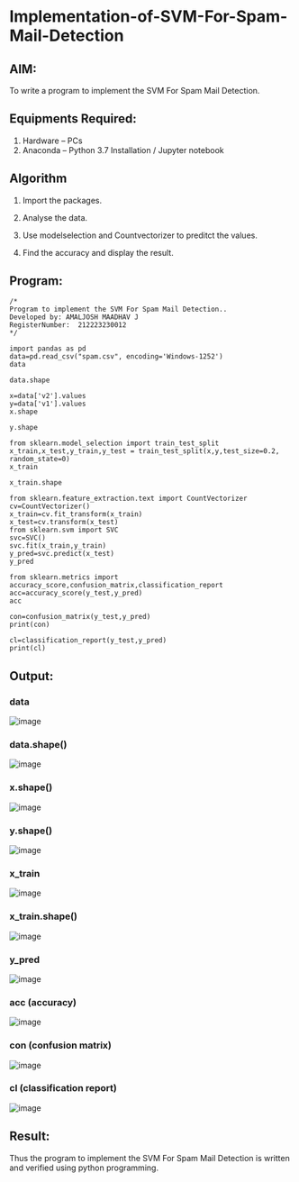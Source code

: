 # Implementation-of-SVM-For-Spam-Mail-Detection

## AIM:
To write a program to implement the SVM For Spam Mail Detection.

## Equipments Required:
1. Hardware – PCs
2. Anaconda – Python 3.7 Installation / Jupyter notebook

## Algorithm
1. Import the packages.

2. Analyse the data. 

3. Use modelselection and Countvectorizer to preditct the values. 

4. Find the accuracy and display the result. 

## Program:
```
/*
Program to implement the SVM For Spam Mail Detection..
Developed by: AMALJOSH MAADHAV J
RegisterNumber:  212223230012
*/
```
```
import pandas as pd
data=pd.read_csv("spam.csv", encoding='Windows-1252')
data

data.shape

x=data['v2'].values
y=data['v1'].values
x.shape

y.shape

from sklearn.model_selection import train_test_split
x_train,x_test,y_train,y_test = train_test_split(x,y,test_size=0.2, random_state=0)
x_train

x_train.shape

from sklearn.feature_extraction.text import CountVectorizer
cv=CountVectorizer()
x_train=cv.fit_transform(x_train)
x_test=cv.transform(x_test)
from sklearn.svm import SVC
svc=SVC()
svc.fit(x_train,y_train)
y_pred=svc.predict(x_test)
y_pred

from sklearn.metrics import accuracy_score,confusion_matrix,classification_report
acc=accuracy_score(y_test,y_pred)
acc

con=confusion_matrix(y_test,y_pred)
print(con)

cl=classification_report(y_test,y_pred)
print(cl)
```

## Output:
### data
![image](https://github.com/amal-2006/Implementation-of-SVM-For-Spam-Mail-Detection/assets/148410730/4a522776-209c-4329-932c-be8f8102c5ba)

### data.shape()
![image](https://github.com/amal-2006/Implementation-of-SVM-For-Spam-Mail-Detection/assets/148410730/f8f741f4-3206-4526-92fd-c890f6ecb1e5)

### x.shape()
![image](https://github.com/amal-2006/Implementation-of-SVM-For-Spam-Mail-Detection/assets/148410730/2d7d8faa-ef77-405b-aedb-3009855bfeb9)

### y.shape()  
![image](https://github.com/amal-2006/Implementation-of-SVM-For-Spam-Mail-Detection/assets/148410730/d3439f11-7e22-4ade-b5c6-917b3352cb8d)

### x_train
![image](https://github.com/amal-2006/Implementation-of-SVM-For-Spam-Mail-Detection/assets/148410730/67edd510-0d60-49f7-bde7-cd13ba895357)

### x_train.shape()
![image](https://github.com/amal-2006/Implementation-of-SVM-For-Spam-Mail-Detection/assets/148410730/e9f7eb9a-89b8-4d67-b58c-29e8bd8668e0)

### y_pred
![image](https://github.com/amal-2006/Implementation-of-SVM-For-Spam-Mail-Detection/assets/148410730/d98bdfde-aa7b-46a0-814a-020100201f28)

### acc (accuracy)
![image](https://github.com/amal-2006/Implementation-of-SVM-For-Spam-Mail-Detection/assets/148410730/da3dd64d-b341-4b5b-824e-dd621396b816)

### con (confusion matrix)
![image](https://github.com/amal-2006/Implementation-of-SVM-For-Spam-Mail-Detection/assets/148410730/43ae6fb1-8477-4118-abea-e8b2891123aa)

### cl (classification report)
![image](https://github.com/amal-2006/Implementation-of-SVM-For-Spam-Mail-Detection/assets/148410730/c1a9e002-dc90-4f21-bb0d-daf799640c92)

## Result:
Thus the program to implement the SVM For Spam Mail Detection is written and verified using python programming.
